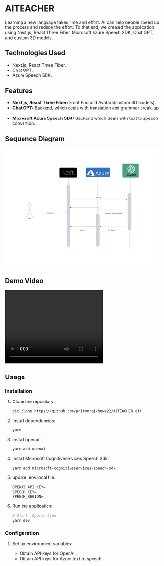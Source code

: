 # AITEACHER

Learning a new language takes time and effort. AI can help people speed up the process and reduce the effort. To that end, we created the application using Next.js, React Three Fiber, Microsoft Azure Speech SDK, Chat GPT, and custom 3D models.


## Technologies Used

- Next.js, React Three Fiber.
- Chat GPT.
- Azure Speech SDK.



## Features

- **Next.js, React Three Fiber:**  Front End and Avatars(custom 3D models).
- **Chat GPT:**  Backend, which deals with translation and grammar break-up .
- **Microsoft Azure Speech SDK:**  Backend  which deals with text to speech convertion.



## Sequence Diagram


!["Sequence Diagram"](https://github.com/pritomrajkhowa22/AITEACHER/blob/main/AdditionalFiles/Sequence%20diagram.png)



## Demo Video

<video width="320" height="240" controls>
  <source src="AdditionalFiles/IMG_2369.MOV" type="video/mp4">
</video>




## Usage

### Installation

1. Clone the repository:

   ```bash
   git clone https://github.com/pritomrajkhowa22/AITEACHER.git
   ```
2. Install dependencies:

   ```bash
   yarn
   ```
3. Install openai :

   ```bash
   yarn add openai
   ```
4. Install Microsoft Cognitiveservices Speech Sdk.
   ```bash
   yarn add microsoft-cognitiveservices-speech-sdk
   ```
5. update .env.local file:
   ```
   OPENAI_API_KEY=
   SPEECH_KEY=
   SPEECH_REGION=
   ```
6. Run the application:
   ```bash
   # Start  Application
   yarn dev
   ```
   
### Configuration

1. Set up environment variables:

   - Obtain API keys for OpenAI.
   - Obtain API keys for Azure text to speech.



